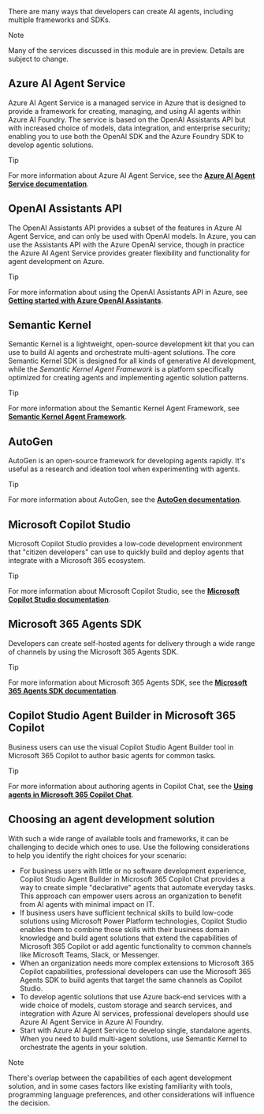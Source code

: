 There are many ways that developers can create AI agents, including multiple frameworks and SDKs.

> [!NOTE]
> Many of the services discussed in this module are in preview. Details are subject to change.

## Azure AI Agent Service

Azure AI Agent Service is a managed service in Azure that is designed to provide a framework for creating, managing, and using AI agents within Azure AI Foundry. The service is based on the OpenAI Assistants API but with increased choice of models, data integration, and enterprise security; enabling you to use both the OpenAI SDK and the Azure Foundry SDK to develop agentic solutions.

> [!TIP]
> For more information about Azure AI Agent Service, see the **[Azure AI Agent Service documentation](/azure/ai-services/agents/)**.

## OpenAI Assistants API

The OpenAI Assistants API provides a subset of the features in Azure AI Agent Service, and can only be used with OpenAI models. In Azure, you can use the Assistants API with the Azure OpenAI service, though in practice the Azure AI Agent Service provides greater flexibility and functionality for agent development on Azure.

> [!TIP]
> For more information about using the OpenAI Assistants API in Azure, see **[Getting started with Azure OpenAI Assistants](/azure/ai-services/openai/how-to/assistant)**.

## Semantic Kernel

Semantic Kernel is a lightweight, open-source development kit that you can use to build AI agents and orchestrate multi-agent solutions. The core Semantic Kernel SDK is designed for all kinds of generative AI development, while the *Semantic Kernel Agent Framework* is a platform specifically optimized for creating agents and implementing agentic solution patterns.

> [!TIP]
> For more information about the Semantic Kernel Agent Framework, see **[Semantic Kernel Agent Framework](/semantic-kernel/frameworks/agent/)**.

## AutoGen

AutoGen is an open-source framework for developing agents rapidly. It's useful as a research and ideation tool when experimenting with agents.

> [!TIP]
> For more information about AutoGen, see the **[AutoGen documentation](https://microsoft.github.io/autogen/stable/index.html)**.

## Microsoft Copilot Studio

Microsoft Copilot Studio provides a low-code development environment that "citizen developers" can use to quickly build and deploy agents that integrate with a Microsoft 365 ecosystem.

> [!TIP]
> For more information about Microsoft Copilot Studio, see the **[Microsoft Copilot Studio documentation](/microsoft-copilot-studio/)**.

## Microsoft 365 Agents SDK

Developers can create self-hosted agents for delivery through a wide range of channels by using the Microsoft 365 Agents SDK.

> [!TIP]
> For more information about Microsoft 365 Agents SDK, see the **[Microsoft 365 Agents SDK documentation](/microsoft-365/agents-sdk/)**.

## Copilot Studio Agent Builder in Microsoft 365 Copilot

Business users can use the visual Copilot Studio Agent Builder tool in Microsoft 365 Copilot to author basic agents for common tasks.

> [!TIP]
> For more information about authoring agents in Copilot Chat, see the **[Using agents in Microsoft 365 Copilot Chat](/copilot/agents)**.

## Choosing an agent development solution

With such a wide range of available tools and frameworks, it can be challenging to decide which ones to use. Use the following considerations to help you identify the right choices for your scenario:

- For business users with little or no software development experience, Copilot Studio Agent Builder in Microsoft 365 Copilot Chat provides a way to create simple "declarative" agents that automate everyday tasks. This approach can empower users across an organization to benefit from AI agents with minimal impact on IT.
- If business users have sufficient technical skills to build low-code solutions using Microsoft Power Platform technologies, Copilot Studio enables them to combine those skills with their business domain knowledge and build agent solutions that extend the capabilities of Microsoft 365 Copilot or add agentic functionality to common channels like Microsoft Teams, Slack, or Messenger.
- When an organization needs more complex extensions to Microsoft 365 Copilot capabilities, professional developers can use the Microsoft 365 Agents SDK to build agents that target the same channels as Copilot Studio.
- To develop agentic solutions that use Azure back-end services with a wide choice of models, custom storage and search services, and integration with Azure AI services, professional developers should use Azure AI Agent Service in Azure AI Foundry.
- Start with Azure AI Agent Service to develop single, standalone agents. When you need to build multi-agent solutions, use Semantic Kernel to orchestrate the agents in your solution.

> [!NOTE]
> There's overlap between the capabilities of each agent development solution, and in some cases factors like existing familiarity with tools, programming language preferences, and other considerations will influence the decision.
